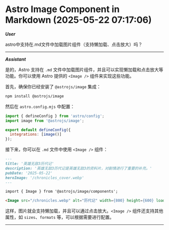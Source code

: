 <!-- Generated by SpecStory -->

# Astro Image Component in Markdown (2025-05-22 07:17:06)

_**User**_

astro中支持在.md文件中加载图片组件（支持懒加载、点击放大）吗？

---

_**Assistant**_

是的，Astro 支持在 `.md` 文件中加载图片组件，并且可以实现懒加载和点击放大等功能。你可以使用 Astro 提供的 `<Image />` 组件来实现这些功能。

首先，确保你已经安装了 `@astrojs/image` 集成：

```bash
npm install @astrojs/image
```

然后在 `astro.config.mjs` 中配置：

```javascript
import { defineConfig } from 'astro/config';
import image from '@astrojs/image';

export default defineConfig({
  integrations: [image()]
});
```

接下来，你可以在 `.md` 文件中使用 `<Image />` 组件：

```markdown
---
title: '英雄无敌3历代记'
description: '英雄无敌3历代记是英雄无敌3的资料片，对剧情进行了重要的补充。'
pubDate: '2025-05-22'
heroImage: '/chronicles_cover.webp'
---

import { Image } from '@astrojs/image/components';

<Image src="/chronicles.webp" alt="历代记" width={800} height={600} loading="lazy" />
```

这样，图片就会支持懒加载，并且可以通过点击放大。`<Image />` 组件还支持其他属性，如 `sizes`、`formats` 等，可以根据需要进行配置。

---

